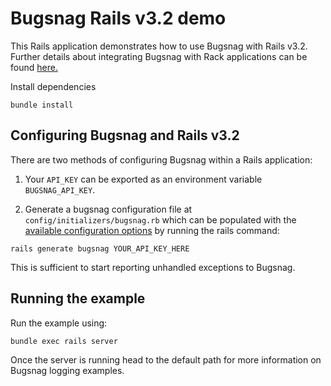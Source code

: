 # Bugsnag Rails v3.2 demo

This Rails application demonstrates how to use Bugsnag with Rails v3.2.
Further details about integrating Bugsnag with Rack applications can be found [here.](https://docs.bugsnag.com/platforms/ruby/rails/)

Install dependencies

```shell
bundle install
```

## Configuring Bugsnag and Rails v3.2

There are two methods of configuring Bugsnag within a Rails application:

1. Your `API_KEY` can be exported as an environment variable `BUGSNAG_API_KEY`.

2. Generate a bugsnag configuration file at ```config/initializers/bugsnag.rb``` which can be populated with the [available configuration options](https://docs.bugsnag.com/platforms/ruby/rails/configuration-options/) by running the rails command:
  ```shell
  rails generate bugsnag YOUR_API_KEY_HERE
  ```

This is sufficient to start reporting unhandled exceptions to Bugsnag.

## Running the example

Run the example using:

```shell
bundle exec rails server
```

Once the server is running head to the default path for more information on Bugsnag logging examples.
